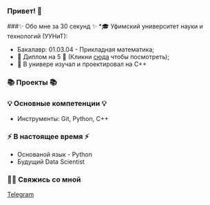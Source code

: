 ### Привет! 👋

###✨ Обо мне за 30 секунд ✨ 
*🎓 Уфимский университет науки и технологий (УУНиТ):
  - Бакалавр: 01.03.04 - Прикладная математика;
  - 📕 Диплом на 5 📕 (Кликни [сюда](https://github.com/Ildar-Shamaev/My_projects/blob/main/Shamaev_-_osn_2.pdf) чтобы посмотреть);
  - 🤖 В универе изучал и проектировал на C++
  
### 📚 Проекты 📚


### 💡 Основные компетенции 💡
- Инструменты: Git, Python, C++

### ⚡️ В настоящее время ⚡️
- Основаной язык - Python
- Будущий Data Scientist

### 🙌🏻 Свяжись со мной
[Telegram](https://t.me/rrrxsk)

